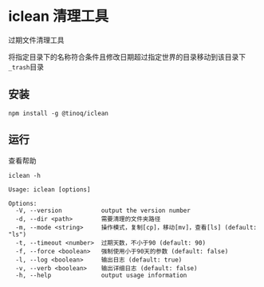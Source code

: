 # iclean 清理工具
过期文件清理工具

将指定目录下的名称符合条件且修改日期超过指定世界的目录移动到该目录下`_trash`目录


## 安装
`npm install -g @tinoq/iclean`

## 运行
查看帮助

`iclean -h`

```
Usage: iclean [options]

Options:
  -V, --version           output the version number
  -d, --dir <path>        需要清理的文件夹路径
  -m, --mode <string>     操作模式，复制[cp]，移动[mv]，查看[ls] (default: "ls")
  -t, --timeout <number>  过期天数，不小于90 (default: 90)
  -f, --force <boolean>   强制使用小于90天的参数 (default: false)
  -l, --log <boolean>     输出日志 (default: true)
  -v, --verb <boolean>    输出详细日志 (default: false)
  -h, --help              output usage information
```
